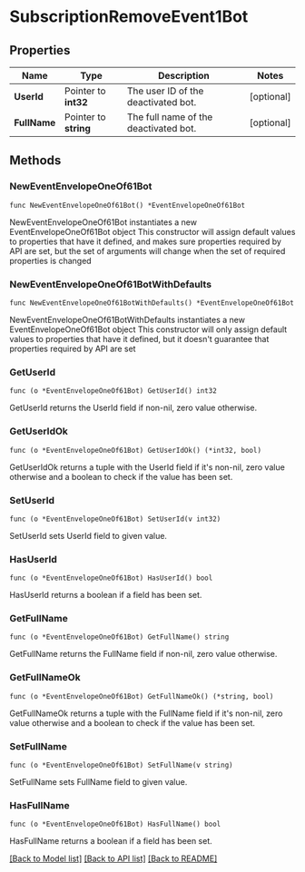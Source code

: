 # SubscriptionRemoveEvent1Bot

## Properties

Name | Type | Description | Notes
------------ | ------------- | ------------- | -------------
**UserId** | Pointer to **int32** | The user ID of the deactivated bot.  | [optional] 
**FullName** | Pointer to **string** | The full name of the deactivated bot.  | [optional] 

## Methods

### NewEventEnvelopeOneOf61Bot

`func NewEventEnvelopeOneOf61Bot() *EventEnvelopeOneOf61Bot`

NewEventEnvelopeOneOf61Bot instantiates a new EventEnvelopeOneOf61Bot object
This constructor will assign default values to properties that have it defined,
and makes sure properties required by API are set, but the set of arguments
will change when the set of required properties is changed

### NewEventEnvelopeOneOf61BotWithDefaults

`func NewEventEnvelopeOneOf61BotWithDefaults() *EventEnvelopeOneOf61Bot`

NewEventEnvelopeOneOf61BotWithDefaults instantiates a new EventEnvelopeOneOf61Bot object
This constructor will only assign default values to properties that have it defined,
but it doesn't guarantee that properties required by API are set

### GetUserId

`func (o *EventEnvelopeOneOf61Bot) GetUserId() int32`

GetUserId returns the UserId field if non-nil, zero value otherwise.

### GetUserIdOk

`func (o *EventEnvelopeOneOf61Bot) GetUserIdOk() (*int32, bool)`

GetUserIdOk returns a tuple with the UserId field if it's non-nil, zero value otherwise
and a boolean to check if the value has been set.

### SetUserId

`func (o *EventEnvelopeOneOf61Bot) SetUserId(v int32)`

SetUserId sets UserId field to given value.

### HasUserId

`func (o *EventEnvelopeOneOf61Bot) HasUserId() bool`

HasUserId returns a boolean if a field has been set.

### GetFullName

`func (o *EventEnvelopeOneOf61Bot) GetFullName() string`

GetFullName returns the FullName field if non-nil, zero value otherwise.

### GetFullNameOk

`func (o *EventEnvelopeOneOf61Bot) GetFullNameOk() (*string, bool)`

GetFullNameOk returns a tuple with the FullName field if it's non-nil, zero value otherwise
and a boolean to check if the value has been set.

### SetFullName

`func (o *EventEnvelopeOneOf61Bot) SetFullName(v string)`

SetFullName sets FullName field to given value.

### HasFullName

`func (o *EventEnvelopeOneOf61Bot) HasFullName() bool`

HasFullName returns a boolean if a field has been set.


[[Back to Model list]](../README.md#documentation-for-models) [[Back to API list]](../README.md#documentation-for-api-endpoints) [[Back to README]](../README.md)


